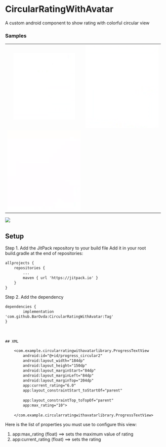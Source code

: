 # CircularRatingWithAvatar
A custom android component to show rating with colorful circular view 
### Samples
|   |   |
|:-:|:-:|
| <img  src="/sample1.gif" alt="Example 1" width="200" style="max-width:100%;"> | <img  src="/sample2.gif" alt="Example 1" width="300" style="max-width:100%;"> |
| <img src="/sample3.gif" alt="Example 1" width="300" style="max-width:100%;"> | 



[![](https://jitpack.io/v/BarOvda/CircularRatingWithAvatar.svg)](https://jitpack.io/#BarOvda/CircularRatingWithAvatar/1.0)

## Setup

Step 1. Add the JitPack repository to your build file
Add it in your root build.gradle at the end of repositories:

	allprojects {
		repositories {
			...
			maven { url 'https://jitpack.io' }
		}
	}
Step 2. Add the dependency

	dependencies {
	        implementation 'com.github.BarOvda:CircularRatingWithAvatar:Tag'
	}
	
	
	
	## XML
```
    <com.example.circularratingwithavatarlibrary.ProgressTextView
        android:id="@+id/progress_circular2"
        android:layout_width="184dp"
        android:layout_height="150dp"
        android:layout_marginStart="84dp"
        android:layout_marginLeft="84dp"
        android:layout_marginTop="204dp"
        app:current_rating="6.0"
        app:layout_constraintStart_toStartOf="parent"

        app:layout_constraintTop_toTopOf="parent"
        app:max_rating="10">

    </com.example.circularratingwithavatarlibrary.ProgressTextView>

```

Here is the list of properties you must use to configure this view:
 1. app:max_rating (float)  ==> sets the maximum value of rating
 2. app:current_rating (float) ==> sets the rating
